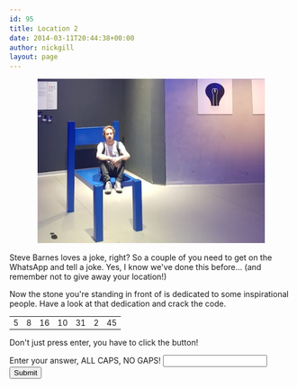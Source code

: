 ```yaml
---
id: 95
title: Location 2
date: 2014-03-11T20:44:38+00:00
author: nickgill
layout: page
---
```


<p align="center">
<img src="../sb8.png" width="80%" alt="legend" />
</p>
<p>
Steve Barnes loves a joke, right? So a couple of you need to get on the WhatsApp and tell a joke. Yes, I know we've done this before... (and remember not to give away your location!)
</p>
<p>
Now the stone you're standing in front of is dedicated to some inspirational people. Have a look at that dedication and crack the code.
<table width="100%" cellspacing="20">
  <tr><td align="center">5</td>  <td align="center">8</td><td align="center">16</td><td align="center">10</td><td align="center">31</td><td align="center">2</td><td align="center">45</td></tr>
</table>
</p>
<p> Don't just press enter, you have to click the button!</p>
<form>
    <label for="pswd">Enter your answer, ALL CAPS, NO GAPS! </label>
    <input type="password" id="pswd">
    <input type="button" value="Submit" onclick="checkPswd();" />
</form>
<!--Function to check password the already set password is admin-->
<script type="text/javascript">
    function checkPswd() {
        var confirmPassword = "LOVEDOG";
        var password = document.getElementById("pswd").value;
        if (password == confirmPassword) {
             window.location="p9";
        }
        else{
            alert("Whoops! Try again!");
        }
    }
</script>

